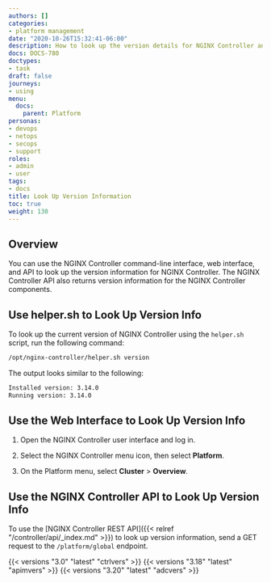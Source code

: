 ```yaml
---
authors: []
categories:
- platform management
date: "2020-10-26T15:32:41-06:00"
description: How to look up the version details for NGINX Controller and its components
docs: DOCS-780
doctypes:
- task
draft: false
journeys:
- using
menu:
  docs:
    parent: Platform
personas:
- devops
- netops
- secops
- support
roles:
- admin
- user
tags:
- docs
title: Look Up Version Information
toc: true
weight: 130
---
```


## Overview

You can use the NGINX Controller command-line interface, web interface, and API to look up the version information for NGINX Controller. The NGINX Controller API also returns version information for the NGINX Controller components.

## Use helper.sh to Look Up Version Info

To look up the current version of NGINX Controller using the `helper.sh` script, run the following command:

```bash
/opt/nginx-controller/helper.sh version
```

The output looks similar to the following:

``` bash
Installed version: 3.14.0
Running version: 3.14.0
```

## Use the Web Interface to Look Up Version Info

1. Open the NGINX Controller user interface and log in.

2. Select the NGINX Controller menu icon, then select **Platform**.

3. On the Platform menu, select **Cluster** > **Overview**.

## Use the NGINX Controller API to Look Up Version Info

To use the [NGINX Controller REST API]({{< relref "/controller/api/_index.md" >}}) to look up version information, send a GET request to the `/platform/global` endpoint.

{{< versions "3.0" "latest" "ctrlvers" >}}
{{< versions "3.18" "latest" "apimvers" >}}
{{< versions "3.20" "latest" "adcvers" >}}
